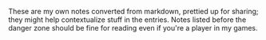 These are my own notes converted from markdown, prettied up for sharing; they might help contextualize stuff in the entries. Notes listed before the danger zone should be fine for reading even if you're a player in my games.